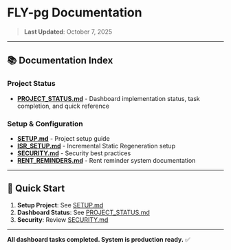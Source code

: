 # FLY-pg Documentation

> **Last Updated**: October 7, 2025

---

## 📚 Documentation Index

### **Project Status**
- **[PROJECT_STATUS.md](./PROJECT_STATUS.md)** - Dashboard implementation status, task completion, and quick reference

### **Setup & Configuration**
- **[SETUP.md](./SETUP.md)** - Project setup guide
- **[ISR_SETUP.md](./ISR_SETUP.md)** - Incremental Static Regeneration setup
- **[SECURITY.md](./SECURITY.md)** - Security best practices
- **[RENT_REMINDERS.md](./RENT_REMINDERS.md)** - Rent reminder system documentation

---

## 🎯 Quick Start

1. **Setup Project**: See [SETUP.md](./SETUP.md)
2. **Dashboard Status**: See [PROJECT_STATUS.md](./PROJECT_STATUS.md)
3. **Security**: Review [SECURITY.md](./SECURITY.md)

---

**All dashboard tasks completed. System is production ready.** ✅
